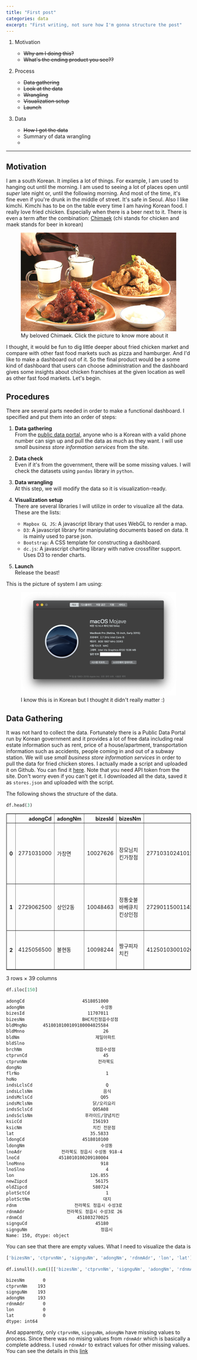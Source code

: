 ```yaml
---
title: "First post"
categories: data
excerpt: "First writing, not sure how I'm gonna structure the post"
---
```


1. Motivation
   * <strike>Why am I doing this?</strike>
   * <strike>What's the ending product you see??</strike>

2. Process
   * <strike>Data gathering</strike>
   * <strike>Look at the data</strike>
   * <strike>Wrangling</strike>
   * <strike>Visualization setup</strike>
   * <strike>Launch</strike>

3. Data
   * <strike>How I got the data</strike>
   * Summary of data wrangling
   * 

------

## Motivation
I am a south Korean. It implies a lot of things. For example, I am used to hanging out until the morning. I am used to seeing a lot of places open until *super* late night or, until the following morning. And most of the time, it's fine even if you're drunk in the middle of street. It's safe in Seoul. Also I like kimchi. Kimchi has to be on the table every time I am having Korean food. I really love fried chicken. Especially when there is a beer next to it. There is even a term after the combination: [Chimaek](https://en.wikipedia.org/wiki/Chimaek) (chi stands for chicken and maek stands for beer in korean)

<figure class="align-center">
    <a href="http://rizer.tv/korean-fried-chicken-beer/"><img src="/assets/images/chimaek.jpg"></a>
    <figcaption>My beloved Chimaek. Click the picture to know more about it</figcaption>
</figure>

I thought, it would be fun to dig little deeper about fried chicken market and compare with other fast food markets such as pizza and hamburger. And I'd like to make a dashboard out of it. So the final product would be a some kind of dashboard that users can choose administration and the dashboard gives some insights about chicken franchises at the given location as well as other fast food markets. Let's begin.

## Procedures
There are several parts needed in order to make a functional dashboard. I specified and put them into an order of steps:

1. <strong>Data gathering</strong>  
    From the [public data portal](https://www.data.go.kr/), anyone who is a Korean with a valid phone number can sign up and pull the data as much as they want. I will use _small business store information services_ from the site.

2. <strong>Data check</strong>  
    Even if it's from the government, there will be some missing values. I will check the datasets using `pandas` library in `python`. 

3. <strong>Data wrangling</strong>  
    At this step, we will modify the data so it is visualization-ready.

4. <strong>Visualization setup</strong>  
    There are several libraries I will utilize in order to visualize all the data. These are the lists:
    * `Mapbox GL JS`: A javascript library that uses WebGL to render a map.
    * `D3`: A javascript library for manipulating documents based on data. It is mainly used to parse json.
    * `Bootstrap`: A CSS template for constructing a dashboard.
    * `dc.js`: A javascript charting library with native crossfilter support. Uses D3 to render charts.

5. <strong>Launch</strong>  
    Release the beast!



This is the picture of system I am using:
<figure class="align-center">
    <a href="/assets/images/system.png"><img src="/assets/images/system.png"></a>
    <figcaption>I know this is in Korean but I thought it didn't really matter :)</figcaption>
</figure>


## Data Gathering
It was not hard to collect the data. Fortunately there is a Public Data Portal run by Korean government and it provides a lot of free data including real estate information such as rent, price of a house/apartment, transportation information such as accidents, people coming in and out of a subway station. We will use *small business store information services* in order to pull the data for fried chicken stores. I actually made a script and uploaded it on Github. You can find it [here](https://github.com/yoonoh930/Chicken_Stores_Extracter). Note that you need API token from the site. Don't worry even if you can't get it. I downloaded all the data, saved it as `stores.json` and uploaded with the script. 

The following shows the structure of the data.


```python
df.head(3)
```




<div>
<style scoped>
    .dataframe tbody tr th:only-of-type {
        vertical-align: middle;
    }

    .dataframe tbody tr th {
        vertical-align: top;
    }

    .dataframe thead th {
        text-align: right;
    }
</style>
<table border="1" class="dataframe">
  <thead>
    <tr style="text-align: right;">
      <th></th>
      <th>adongCd</th>
      <th>adongNm</th>
      <th>bizesId</th>
      <th>bizesNm</th>
      <th>bldMngNo</th>
      <th>bldMnno</th>
      <th>bldNm</th>
      <th>bldSlno</th>
      <th>brchNm</th>
      <th>ctprvnCd</th>
      <th>...</th>
      <th>lon</th>
      <th>newZipcd</th>
      <th>oldZipcd</th>
      <th>plotSctCd</th>
      <th>plotSctNm</th>
      <th>rdnm</th>
      <th>rdnmAdr</th>
      <th>rdnmCd</th>
      <th>signguCd</th>
      <th>signguNm</th>
    </tr>
  </thead>
  <tbody>
    <tr>
      <th>0</th>
      <td>2771031000</td>
      <td>가창면</td>
      <td>10027626</td>
      <td>장모님치킨가창점</td>
      <td>2771031024101200004036858</td>
      <td>6</td>
      <td></td>
      <td></td>
      <td>가창점</td>
      <td>27</td>
      <td>...</td>
      <td>128.644459</td>
      <td>42938</td>
      <td>711861</td>
      <td>1</td>
      <td>대지</td>
      <td>대구광역시 달성군 가창면 가창동로</td>
      <td>대구광역시 달성군 가창면 가창동로 6</td>
      <td>277103148001</td>
      <td>27710</td>
      <td>달성군</td>
    </tr>
    <tr>
      <th>1</th>
      <td>2729062500</td>
      <td>상인2동</td>
      <td>10048463</td>
      <td>정통숯불바베큐치킨상인점</td>
      <td>2729011500114280014013938</td>
      <td>46</td>
      <td></td>
      <td></td>
      <td>상인점</td>
      <td>27</td>
      <td>...</td>
      <td>128.536144</td>
      <td>42791</td>
      <td>704370</td>
      <td>1</td>
      <td>대지</td>
      <td>대구광역시 달서구 상원로</td>
      <td>대구광역시 달서구 상원로 46</td>
      <td>272903147008</td>
      <td>27290</td>
      <td>달서구</td>
    </tr>
    <tr>
      <th>2</th>
      <td>4125056500</td>
      <td>불현동</td>
      <td>10098244</td>
      <td>짱구피자치킨</td>
      <td>4125010300102680011008557</td>
      <td>30</td>
      <td></td>
      <td></td>
      <td></td>
      <td>41</td>
      <td>...</td>
      <td>127.065903</td>
      <td>11320</td>
      <td>483030</td>
      <td>1</td>
      <td>대지</td>
      <td>경기도 동두천시 못골로</td>
      <td>경기도 동두천시 못골로 30</td>
      <td>412503189006</td>
      <td>41250</td>
      <td>동두천시</td>
    </tr>
  </tbody>
</table>
<p>3 rows × 39 columns</p>
</div>


```python
df.iloc[150]
```




    adongCd                      4518051000
    adongNm                             수성동
    bizesId                        11707011
    bizesNm                      BHC치킨정읍수성점
    bldMngNo      4518010100109180004025584
    bldMnno                              26
    bldNm                             제일아파트
    bldSlno                                
    brchNm                            정읍수성점
    ctprvnCd                             45
    ctprvnNm                           전라북도
    dongNo                                 
    flrNo                                 1
    hoNo                                   
    indsLclsCd                            Q
    indsLclsNm                           음식
    indsMclsCd                          Q05
    indsMclsNm                       닭/오리요리
    indsSclsCd                       Q05A08
    indsSclsNm                    후라이드/양념치킨
    ksicCd                           I56193
    ksicNm                           치킨 전문점
    lat                             35.5833
    ldongCd                      4518010100
    ldongNm                             수성동
    lnoAdr               전라북도 정읍시 수성동 918-4
    lnoCd               4518010100209180004
    lnoMnno                             918
    lnoSlno                               4
    lon                             126.855
    newZipcd                          56175
    oldZipcd                         580724
    plotSctCd                             1
    plotSctNm                            대지
    rdnm                      전라북도 정읍시 수성3로
    rdnmAdr                전라북도 정읍시 수성3로 26
    rdnmCd                     451803270025
    signguCd                          45180
    signguNm                            정읍시
    Name: 150, dtype: object


You can see that there are empty values. What I need to visualize the data is

```python
['bizesNm', 'ctprvnNm', 'signguNm', 'adongNm', 'rdnmAdr', 'lon', 'lat']
```

```python
df.isnull().sum()[['bizesNm', 'ctprvnNm', 'signguNm', 'adongNm', 'rdnmAdr', 'lon', 'lat']]
```




    bizesNm       0
    ctprvnNm    193
    signguNm    193
    adongNm     193
    rdnmAdr       0
    lon           0
    lat           0
    dtype: int64

And apparently, only `ctprvnNm`, `signguNm`, `adongNm` have missing values to process. Since there was no mising values from `rdnmAdr` which is basically a complete address. I used `rdnmAdr` to extract values for other missing values. You can see the details in this [link](https://github.com/yoonoh930/Chicken_Stores_Extracter/blob/master/data%20wrangling.ipynb)

